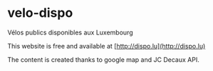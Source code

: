 # velo-dispo

Vélos publics disponibles aux Luxembourg

This website is free and available at [http://dispo.lu](http://dispo.lu) 

The content is created thanks to google map and JC Decaux API.